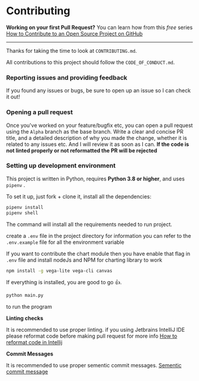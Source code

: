 # Contributing

**Working on your first Pull Request?** You can learn how from this _free_ series [How to Contribute to an Open Source Project on GitHub](https://egghead.io/courses/how-to-contribute-to-an-open-source-project-on-github)

---

Thanks for taking the time to look at `CONTRIBUTING.md`.

All contributions to this project should follow the `CODE_OF_CONDUCT.md`.

### Reporting issues and providing feedback

If you found any issues or bugs, be sure to open up an issue so I can check it out!

### Opening a pull request

Once you've worked on your feature/bugfix etc, you can open a pull request using the `Alpha` branch as the base branch. Write a clear and concise PR title, and a detailed description of why you made the change, whether it is related to any issues etc. And I will review it as soon as I can.
**If the code is not linted properly or not reformatted the PR will be rejected**

### Setting up development environment

This project is written in Python, requires **Python 3.8 or higher**, and uses `pipenv` .

To set it up, just fork + clone it, install all the dependencies:

```bash
pipenv install
pipenv shell
```

The command will install all the requirements needed to run project.

create a `.env` file in the project directory for information you can refer to the `.env.example` file for all the environment variable

If you want to contribute the chart module then you have enable that flag in `.env` file and install nodeJs and NPM for charting library to work

```bash
npm install -g vega-lite vega-cli canvas
```

If everything is installed, you are good to go 👍.

```bash
python main.py
```

to run the program

**Linting checks**

It is recommended to use proper linting. if you using Jetbrains IntelliJ IDE please reformat code before making pull request
for more info [How to reformat code in Intellij](https://www.jetbrains.com/help/idea/reformat-and-rearrange-code.html)

**Commit Messages**

It is recommended to use proper sementic commit messages. [Sementic commit message](https://gist.github.com/joshbuchea/6f47e86d2510bce28f8e7f42ae84c716)
